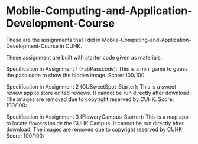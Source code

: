 # Mobile-Computing-and-Application-Development-Course
These are the assignments that I did in Mobile-Computing-and-Application-Development-Course in CUHK.

These assignment are built with starter code given as materials.

Specification in Assignment 1 (FabPasscode):
This is a mini game to guess the pass code to show the hidden image.
Score: 100/100:

Specification in Assignment 2 (CUSweetSpot-Starter):
This is a sweet review app to store edited reviews. It cannot be run directly after download.
The images are removed due to copyright reserved by CUHK.
Score: 100/100:

Specification in Assignment 3 (FloweryCampus-Starter):
This is a map app to locate flowers inside the CUHK Campus. It cannot be run directly after download.
The images are removed due to copyright reserved by CUHK.
Score: 100/100:
